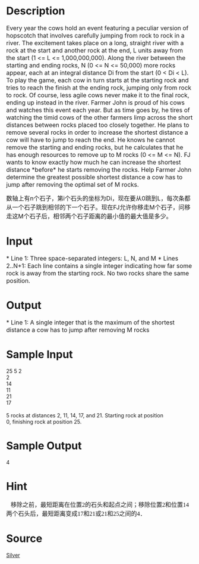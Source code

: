 
# Description

<div class="content"><p><span style="font-size: medium">Every year the cows hold an event featuring a peculiar version of hopscotch that involves carefully jumping from rock to rock in a river. The excitement takes place on a long, straight river with a rock at the start and another rock at the end, L units away from the start (1 &lt;= L &lt;= 1,000,000,000). Along the river between the starting and ending rocks, N (0 &lt;= N &lt;= 50,000) more rocks appear, each at an integral distance Di from the start (0 &lt; Di &lt; L). To play the game, each cow in turn starts at the starting rock and tries to reach the finish at the ending rock, jumping only from rock to rock. Of course, less agile cows never make it to the final rock, ending up instead in the river. Farmer John is proud of his cows and watches this event each year. But as time goes by, he tires of watching the timid cows of the other farmers limp across the short distances between rocks placed too closely together. He plans to remove several rocks in order to increase the shortest distance a cow will have to jump to reach the end. He knows he cannot remove the starting and ending rocks, but he calculates that he has enough resources to remove up to M rocks (0 &lt;= M &lt;= N). FJ wants to know exactly how much he can increase the shortest distance *before* he starts removing the rocks. Help Farmer John determine the greatest possible shortest distance a cow has to jump after removing the optimal set of M rocks. </span></p>
<p><span style="font-size: medium">数轴上有n个石子，第i个石头的坐标为Di，现在要从0跳到L，每次条都从一个石子跳到相邻的下一个石子。现在FJ允许你移走M个石子，问移走这M个石子后，相邻两个石子距离的最小值的最大值是多少。</span></p></div>

# Input

<div class="content"><p><span style="font-size: medium">* Line 1: Three space-separated integers: L, N, and M * Lines 2..N+1: Each line contains a single integer indicating how far some rock is away from the starting rock. No two rocks share the same position. </span></p></div>

# Output

<div class="content"><p><span style="font-size: medium">* Line 1: A single integer that is the maximum of the shortest distance a cow has to jump after removing M rocks </span></p></div>

# Sample Input

<div class="content"><span class="sampledata">25 5 2<br/>
2<br/>
14<br/>
11<br/>
21<br/>
17<br/>
<br/>
5 rocks at distances 2, 11, 14, 17, and 21. Starting rock at position<br/>
0, finishing rock at position 25.<br/>
</span></div>

# Sample Output

<div class="content"><span class="sampledata">4<br/>
</span></div>

# Hint

<div class="content"><p></p><p><span style="font-size: medium"><span lang="EN-US" style="font-family: &#34;Times New Roman&#34;; mso-bidi-font-size: 12.0pt; mso-fareast-font-family: 宋体; mso-bidi-font-family: &#39;Times New Roman&#39;; mso-font-kerning: 1.0pt; mso-ansi-language: EN-US; mso-fareast-language: ZH-CN; mso-bidi-language: AR-SA">   </span><span style="font-family: 宋体; mso-bidi-font-size: 12.0pt; mso-bidi-font-family: &#39;Times New Roman&#39;; mso-font-kerning: 1.0pt; mso-ansi-language: EN-US; mso-fareast-language: ZH-CN; mso-bidi-language: AR-SA; mso-ascii-font-family: &#39;Times New Roman&#39;; mso-hansi-font-family: &#39;Times New Roman&#39;">移除之前，最短距离在位置</span><span lang="EN-US" style="font-family: &#34;Times New Roman&#34;; mso-bidi-font-size: 12.0pt; mso-fareast-font-family: 宋体; mso-bidi-font-family: &#39;Times New Roman&#39;; mso-font-kerning: 1.0pt; mso-ansi-language: EN-US; mso-fareast-language: ZH-CN; mso-bidi-language: AR-SA">2</span><span style="font-family: 宋体; mso-bidi-font-size: 12.0pt; mso-bidi-font-family: &#39;Times New Roman&#39;; mso-font-kerning: 1.0pt; mso-ansi-language: EN-US; mso-fareast-language: ZH-CN; mso-bidi-language: AR-SA; mso-ascii-font-family: &#39;Times New Roman&#39;; mso-hansi-font-family: &#39;Times New Roman&#39;">的石头和起点之间；移除位置</span><span lang="EN-US" style="font-family: &#34;Times New Roman&#34;; mso-bidi-font-size: 12.0pt; mso-fareast-font-family: 宋体; mso-bidi-font-family: &#39;Times New Roman&#39;; mso-font-kerning: 1.0pt; mso-ansi-language: EN-US; mso-fareast-language: ZH-CN; mso-bidi-language: AR-SA">2</span><span style="font-family: 宋体; mso-bidi-font-size: 12.0pt; mso-bidi-font-family: &#39;Times New Roman&#39;; mso-font-kerning: 1.0pt; mso-ansi-language: EN-US; mso-fareast-language: ZH-CN; mso-bidi-language: AR-SA; mso-ascii-font-family: &#39;Times New Roman&#39;; mso-hansi-font-family: &#39;Times New Roman&#39;">和位置</span><span lang="EN-US" style="font-family: &#34;Times New Roman&#34;; mso-bidi-font-size: 12.0pt; mso-fareast-font-family: 宋体; mso-bidi-font-family: &#39;Times New Roman&#39;; mso-font-kerning: 1.0pt; mso-ansi-language: EN-US; mso-fareast-language: ZH-CN; mso-bidi-language: AR-SA">14</span><span style="font-family: 宋体; mso-bidi-font-size: 12.0pt; mso-bidi-font-family: &#39;Times New Roman&#39;; mso-font-kerning: 1.0pt; mso-ansi-language: EN-US; mso-fareast-language: ZH-CN; mso-bidi-language: AR-SA; mso-ascii-font-family: &#39;Times New Roman&#39;; mso-hansi-font-family: &#39;Times New Roman&#39;">两个石头后，最短距离变成</span><span lang="EN-US" style="font-family: &#34;Times New Roman&#34;; mso-bidi-font-size: 12.0pt; mso-fareast-font-family: 宋体; mso-bidi-font-family: &#39;Times New Roman&#39;; mso-font-kerning: 1.0pt; mso-ansi-language: EN-US; mso-fareast-language: ZH-CN; mso-bidi-language: AR-SA">17</span><span style="font-family: 宋体; mso-bidi-font-size: 12.0pt; mso-bidi-font-family: &#39;Times New Roman&#39;; mso-font-kerning: 1.0pt; mso-ansi-language: EN-US; mso-fareast-language: ZH-CN; mso-bidi-language: AR-SA; mso-ascii-font-family: &#39;Times New Roman&#39;; mso-hansi-font-family: &#39;Times New Roman&#39;">和</span><span lang="EN-US" style="font-family: &#34;Times New Roman&#34;; mso-bidi-font-size: 12.0pt; mso-fareast-font-family: 宋体; mso-bidi-font-family: &#39;Times New Roman&#39;; mso-font-kerning: 1.0pt; mso-ansi-language: EN-US; mso-fareast-language: ZH-CN; mso-bidi-language: AR-SA">21</span><span style="font-family: 宋体; mso-bidi-font-size: 12.0pt; mso-bidi-font-family: &#39;Times New Roman&#39;; mso-font-kerning: 1.0pt; mso-ansi-language: EN-US; mso-fareast-language: ZH-CN; mso-bidi-language: AR-SA; mso-ascii-font-family: &#39;Times New Roman&#39;; mso-hansi-font-family: &#39;Times New Roman&#39;">或</span><span lang="EN-US" style="font-family: &#34;Times New Roman&#34;; mso-bidi-font-size: 12.0pt; mso-fareast-font-family: 宋体; mso-bidi-font-family: &#39;Times New Roman&#39;; mso-font-kerning: 1.0pt; mso-ansi-language: EN-US; mso-fareast-language: ZH-CN; mso-bidi-language: AR-SA">21</span><span style="font-family: 宋体; mso-bidi-font-size: 12.0pt; mso-bidi-font-family: &#39;Times New Roman&#39;; mso-font-kerning: 1.0pt; mso-ansi-language: EN-US; mso-fareast-language: ZH-CN; mso-bidi-language: AR-SA; mso-ascii-font-family: &#39;Times New Roman&#39;; mso-hansi-font-family: &#39;Times New Roman&#39;">和</span><span lang="EN-US" style="font-family: &#34;Times New Roman&#34;; mso-bidi-font-size: 12.0pt; mso-fareast-font-family: 宋体; mso-bidi-font-family: &#39;Times New Roman&#39;; mso-font-kerning: 1.0pt; mso-ansi-language: EN-US; mso-fareast-language: ZH-CN; mso-bidi-language: AR-SA">25</span><span style="font-family: 宋体; mso-bidi-font-size: 12.0pt; mso-bidi-font-family: &#39;Times New Roman&#39;; mso-font-kerning: 1.0pt; mso-ansi-language: EN-US; mso-fareast-language: ZH-CN; mso-bidi-language: AR-SA; mso-ascii-font-family: &#39;Times New Roman&#39;; mso-hansi-font-family: &#39;Times New Roman&#39;">之间的</span><span lang="EN-US" style="font-family: &#34;Times New Roman&#34;; mso-bidi-font-size: 12.0pt; mso-fareast-font-family: 宋体; mso-bidi-font-family: &#39;Times New Roman&#39;; mso-font-kerning: 1.0pt; mso-ansi-language: EN-US; mso-fareast-language: ZH-CN; mso-bidi-language: AR-SA">4</span><span style="font-family: 宋体; mso-bidi-font-size: 12.0pt; mso-bidi-font-family: &#39;Times New Roman&#39;; mso-font-kerning: 1.0pt; mso-ansi-language: EN-US; mso-fareast-language: ZH-CN; mso-bidi-language: AR-SA; mso-ascii-font-family: &#39;Times New Roman&#39;; mso-hansi-font-family: &#39;Times New Roman&#39;">．</span></span></p><p></p></div>

# Source

<div class="content"><p><a href="problemset.php?search=Silver">Silver</a></p></div>

